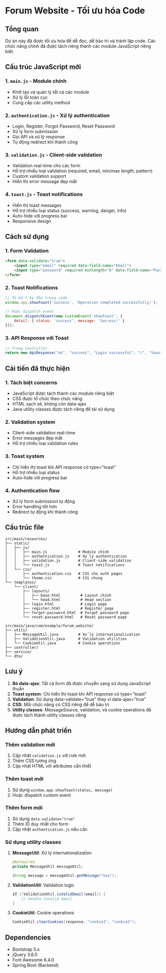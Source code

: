 # Forum Website - Tối ưu hóa Code

## Tổng quan

Dự án này đã được tối ưu hóa để dễ đọc, dễ bảo trì và tránh lặp code. Các chức năng chính đã được tách riêng thành các module JavaScript riêng biệt.

## Cấu trúc JavaScript mới

### 1. `main.js` - Module chính
- Khởi tạo và quản lý tất cả các module
- Xử lý lỗi toàn cục
- Cung cấp các utility method

### 2. `authentication.js` - Xử lý authentication
- Login, Register, Forgot Password, Reset Password
- Xử lý form submission
- Gọi API và xử lý response
- Tự động redirect khi thành công

### 3. `validation.js` - Client-side validation
- Validation real-time cho các form
- Hỗ trợ nhiều loại validation (required, email, min/max length, pattern)
- Custom validation support
- Hiển thị error message đẹp mắt

### 4. `toast.js` - Toast notifications
- Hiển thị toast messages
- Hỗ trợ nhiều loại status (success, warning, danger, info)
- Auto-hide với progress bar
- Responsive design

## Cách sử dụng

### 1. Form Validation
```html
<form data-validate="true">
    <input type="email" required data-field-name="Email">
    <input type="password" required minlength="8" data-field-name="Password">
</form>
```

### 2. Toast Notifications
```javascript
// Từ bất kỳ đâu trong code
window.app.showToast('success', 'Operation completed successfully!');

// Hoặc dispatch event
document.dispatchEvent(new CustomEvent('showToast', {
    detail: { status: 'success', message: 'Success!' }
}));
```

### 3. API Response với Toast
```java
// Trong Controller
return new ApiResponse("ok", "success", "Login successful", "/", "toast");
```

## Cải tiến đã thực hiện

### 1. Tách biệt concerns
- JavaScript được tách thành các module riêng biệt
- CSS được tổ chức theo chức năng
- HTML sạch sẽ, không còn data-ajax
- Java utility classes được tách riêng để tái sử dụng

### 2. Validation system
- Client-side validation real-time
- Error messages đẹp mắt
- Hỗ trợ nhiều loại validation rules

### 3. Toast system
- Chỉ hiển thị toast khi API response có type="toast"
- Hỗ trợ nhiều loại status
- Auto-hide với progress bar

### 4. Authentication flow
- Xử lý form submission tự động
- Error handling tốt hơn
- Redirect tự động khi thành công

## Cấu trúc file

```
src/main/resources/
├── static/
│   ├── js/
│   │   ├── main.js              # Module chính
│   │   ├── authentication.js    # Xử lý authentication
│   │   ├── validation.js        # Client-side validation
│   │   └── toast.js             # Toast notifications
│   └── css/
│       ├── authentication.css   # CSS cho auth pages
│       └── theme.css            # CSS chung
└── templates/
    └── client/
        ├── layouts/
        │   ├── base.html         # Layout chính
        │   └── head.html         # Head section
        ├── login.html            # Login page
        ├── register.html         # Register page
        ├── forgot-password.html  # Forgot password page
        └── reset-password.html   # Reset password page

src/main/java/com/example/forum_website/
├── utils/
│   ├── MessageUtil.java         # Xử lý internationalization
│   ├── ValidationUtil.java      # Validation utilities
│   └── CookieUtil.java          # Cookie operations
├── controller/
├── service/
└── dto/
```

## Lưu ý

1. **Bỏ data-ajax**: Tất cả form đã được chuyển sang sử dụng JavaScript thuần
2. **Toast system**: Chỉ hiển thị toast khi API response có type="toast"
3. **Validation**: Sử dụng data-validate="true" thay vì data-ajax="true"
4. **CSS**: Mỗi chức năng có CSS riêng để dễ bảo trì
5. **Utility classes**: MessageSource, validation, và cookie operations đã được tách thành utility classes riêng

## Hướng dẫn phát triển

### Thêm validation mới
1. Cập nhật `validation.js` với rule mới
2. Thêm CSS tương ứng
3. Cập nhật HTML với attributes cần thiết

### Thêm toast mới
1. Sử dụng `window.app.showToast(status, message)`
2. Hoặc dispatch custom event

### Thêm form mới
1. Sử dụng `data-validate="true"`
2. Thêm ID duy nhất cho form
3. Cập nhật `authentication.js` nếu cần

### Sử dụng utility classes
1. **MessageUtil**: Xử lý internationalization
   ```java
   @Autowired
   private MessageUtil messageUtil;
   
   String message = messageUtil.getMessage("key");
   ```

2. **ValidationUtil**: Validation logic
   ```java
   if (!ValidationUtil.isValidEmail(email)) {
       // handle invalid email
   }
   ```

3. **CookieUtil**: Cookie operations
   ```java
   CookieUtil.clearCookies(response, "cookie1", "cookie2");
   ```

## Dependencies

- Bootstrap 5.x
- jQuery 3.6.0
- Font Awesome 6.4.0
- Spring Boot (Backend) 